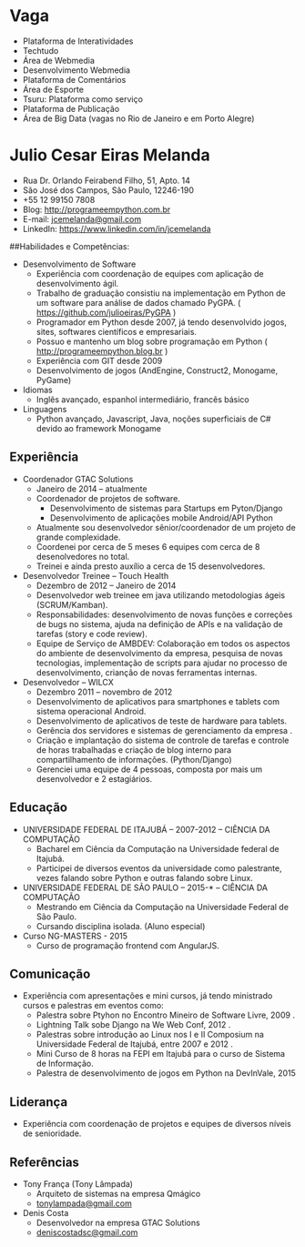 Vaga
====
* Plataforma de Interatividades
* Techtudo
* Área de Webmedia
* Desenvolvimento Webmedia
* Plataforma de Comentários
* Área de Esporte
* Tsuru: Plataforma como serviço
* Plataforma de Publicação
* Área de Big Data (vagas no Rio de Janeiro e em Porto Alegre)


Julio Cesar Eiras Melanda
=========================

* Rua Dr. Orlando Feirabend Filho, 51, Apto. 14
* São José dos Campos, São Paulo, 12246-190
* +55 12 99150 7808
* Blog: http://programeempython.com.br
* E-mail: jcemelanda@gmail.com
* LinkedIn: https://www.linkedin.com/in/jcemelanda

##Habilidades e Competências:
* Desenvolvimento de Software
	* Experiência com coordenação de equipes com aplicação de desenvolvimento ágil.
	* Trabalho de graduação consistiu na implementação em Python de um software
para análise de dados chamado PyGPA. ( https://github.com/julioeiras/PyGPA )
	* Programador em Python desde 2007, já tendo desenvolvido jogos, sites,
softwares científicos e empresariais.
	* Possuo e mantenho um blog sobre programação em Python
( http://programeempython.blog.br )
	* Experiência com GIT desde 2009
	* Desenvolvimento de jogos (AndEngine, Construct2, Monogame, PyGame)
* Idiomas
	* Inglês avançado, espanhol intermediário, francês básico
* Linguagens
	* Python avançado, Javascript, Java, noções superficiais de C# devido ao
framework Monogame

## Experiência
* Coordenador GTAC Solutions
	* Janeiro de 2014 – atualmente
	* Coordenador de projetos de software.
		* Desenvolvimento de sistemas para Startups em Pyton/Django
		* Desenvolvimento de aplicações mobile Android/API Python
	* Atualmente sou desenvolvedor sênior/coordenador de um projeto de grande
complexidade.
	* Coordenei por cerca de 5 meses 6 equipes com cerca de 8 desenolvedores no
total.
	* Treinei e ainda presto auxílio a cerca de 15 desenvolvedores.
* Desenvolvedor Treinee – Touch Health
	* Dezembro de 2012 – Janeiro de 2014
	* Desenvolvedor web treinee em java utilizando metodologias ágeis
(SCRUM/Kamban).
	* Responsabilidades: desenvolvimento de novas funções e correções de bugs no
sistema, ajuda na definição de APIs e na validação de tarefas (story e code
review).
	* Equipe de Serviço de AMBDEV: Colaboração em todos os aspectos do ambiente
de desenvolvimento da empresa, pesquisa de novas tecnologias, implementação
de scripts para ajudar no processo de desenvolvimento, crianção de novas
ferramentas internas.
* Desenvolvedor – WILCX
	* Dezembro 2011 – novembro de 2012
	* Desenvolvimento de aplicativos para smartphones e tablets com sistema
operacional Android.
	* Desenvolvimento de aplicativos de teste de hardware para tablets.
	* Gerência dos servidores e sistemas de gerenciamento da empresa .
	* Criação e implantação do sistema de controle de tarefas e controle de horas
trabalhadas e criação de blog interno para compartilhamento de informações.
(Python/Django)
	* Gerenciei uma equipe de 4 pessoas, composta por mais um desenvolvedor e 2
estagiários.

## Educação
* UNIVERSIDADE FEDERAL DE ITAJUBÁ – 2007-2012 – CIÊNCIA DA COMPUTAÇÃO
	* Bacharel em Ciência da Computação na Universidade federal de Itajubá.
	* Participei de diversos eventos da universidade como palestrante, vezes falando
sobre Python e outras falando sobre Linux.
* UNIVERSIDADE FEDERAL DE SÃO PAULO – 2015-* – CIÊNCIA DA COMPUTAÇÃO
	* Mestrando em Ciência da Computação na Universidade Federal de São Paulo.
	* Cursando disciplina isolada. (Aluno especial)
* Curso NG-MASTERS - 2015
	* Curso de programação frontend com AngularJS.

## Comunicação
* Experiência com apresentações e mini cursos, já tendo ministrado cursos e palestras
em eventos como:
	* Palestra sobre Ptyhon no Encontro Mineiro de Software Livre, 2009 .
	* Lightning Talk sobe Django na We Web Conf, 2012 .
	* Palestras sobre introdução ao Linux nos I e II Composium na Universidade
Federal de Itajubá, entre 2007 e 2012 .
	* Mini Curso de 8 horas na FEPI em Itajubá para o curso de Sistema de Informação.
	* Palestra de desenvolvimento de jogos em Python na DevInVale, 2015

## Liderança
* Experiência com coordenação de projetos e equipes de diversos níveis de
senioridade.

## Referências
* Tony França (Tony Lâmpada)
	* Arquiteto de sistemas na empresa Qmágico
	* tonylampada@gmail.com
* Denis Costa
	* Desenvolvedor na empresa GTAC Solutions
	* deniscostadsc@gmail.com
